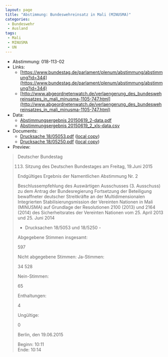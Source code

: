```yaml
---
layout: page
title: "Abstimmung: Bundeswehreinsatz in Mali (MINUSMA)"
categories:
 - Bundeswehr
 - Ausland
tags:
 - Mali
 - MINUSMA
 - UN
---
```


* Abstimmung: 018-113-02
* Links: 
    * [https://www.bundestag.de/parlament/plenum/abstimmung/abstimmung?id=344](https://www.bundestag.de/parlament/plenum/abstimmung/abstimmung?id=344)
    * [http://www.abgeordnetenwatch.de/verlaengerung_des_bundeswehreinsatzes_in_mali_minusma-1105-747.html](http://www.abgeordnetenwatch.de/verlaengerung_des_bundeswehreinsatzes_in_mali_minusma-1105-747.html)
* Data: 
    * [Abstimmungsergebnis 20150619_2-data.pdf](/res/abstimmungsliste/20150619_2-data.pdf)
    * [Abstimmungsergebnis 20150619_2_xls-data.csv](/res/abstimmungsliste/analyses/20150619_2_xls-data.csv)
* Documents: 
    * [Drucksache 18/05053.pdf](http://dip21.bundestag.de/dip21/btd/18/050/1805053.pdf) ([local copy](/res/abstimmungsdaten/018-113-02/1805053.pdf))
    * [Drucksache 18/05250.pdf](http://dip21.bundestag.de/dip21/btd/18/052/1805250.pdf) ([local copy](/res/abstimmungsdaten/018-113-02/1805250.pdf))
* Preview: 
> Deutscher Bundestag
> 
> 113. Sitzung des Deutschen Bundestages
> am Freitag, 19.Juni 2015
> 
> Endgültiges Ergebnis der Namentlichen Abstimmung Nr. 2
> 
> Beschlussempfehlung des Auswärtigen Ausschusses (3. Ausschuss) zu dem Antrag der
> Bundesregierung
> Fortsetzung der Beteiligung bewaffneter deutscher Streitkräfte an der Multidimensionalen
> Integrierten Stabilisierungsmission der Vereinten Nationen in Mali (MINUSMA) auf
> Grundlage der Resolutionen 2100 (2013) und 2164 (2014) des Sicherheitsrates der
> Vereinten Nationen vom 25. April 2013 und 25. Juni 2014
> - Drucksachen 18/5053 und 18/5250 -
> 
> Abgegebene Stimmen insgesamt:
> 
> 597
> 
> Nicht abgegebene Stimmen:
> Ja-Stimmen:
> 
> 34
> 528
> 
> Nein-Stimmen:
> 
> 65
> 
> Enthaltungen:
> 
> 4
> 
> Ungültige:
> 
> 0
> 
> Berlin, den 19.06.2015
> 
> Beginn: 10:11  
> Ende: 10:14
